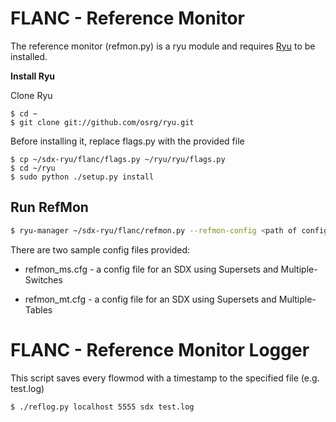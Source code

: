 # FLANC - Reference Monitor

The reference monitor (refmon.py) is a ryu module and requires [Ryu](http://osrg.github.io/ryu/) to be installed.

__Install Ryu__

Clone Ryu  

    $ cd ~  
    $ git clone git://github.com/osrg/ryu.git  

Before installing it, replace flags.py with the provided file

    $ cp ~/sdx-ryu/flanc/flags.py ~/ryu/ryu/flags.py
    $ cd ~/ryu
    $ sudo python ./setup.py install

## Run RefMon

```bash
$ ryu-manager ~/sdx-ryu/flanc/refmon.py --refmon-config <path of config file>
```

There are two sample config files provided:

* refmon_ms.cfg - a config file for an SDX using Supersets and Multiple-Switches

* refmon_mt.cfg - a config file for an SDX using Supersets and Multiple-Tables


# FLANC - Reference Monitor Logger

This script saves every flowmod with a timestamp to the specified file (e.g. test.log)

```bash
$ ./reflog.py localhost 5555 sdx test.log
```
